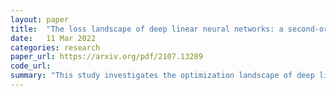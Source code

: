```yaml
---
layout: paper
title:  "The loss landscape of deep linear neural networks: a second-order analysis"
date:   11 Mar 2022
categories: research
paper_url: https://arxiv.org/pdf/2107.13289
code_url: 
summary: "This study investigates the optimization landscape of deep linear neural networks with square loss, focusing on the role of non-strict saddle points in algorithm dynamics, which has been previously understudied. We conduct a comprehensive second-order analysis, identifying global minimizers, strict, and non-strict saddle points among all critical points, alongside their critical values. Our findings, based on conditions related to the ranks of partial matrix products, contribute insights into global convergence and implicit regularization observed in optimizing linear neural networks. Additionally, we offer an explicit parameterization of global minimizers and identify extensive sets of strict and non-strict saddle points."
---
```


